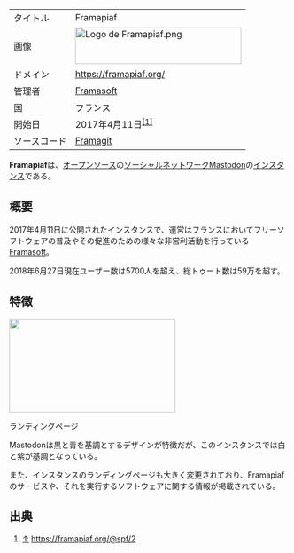 <div>

|              |                                                                                                                                                                     |
|--------------|---------------------------------------------------------------------------------------------------------------------------------------------------------------------|
| タイトル     | Framapiaf                                                                                                                                                           |
| 画像         | [<img src="/images/3/32/Logo_de_Framapiaf.png" width="300" height="66" alt="Logo de Framapiaf.png" />](/%E3%83%95%E3%82%A1%E3%82%A4%E3%83%AB:Logo_de_Framapiaf.png) |
| ドメイン     | <a href="https://framapiaf.org/" rel="nofollow">https://framapiaf.org/</a>                                                                                          |
| 管理者       | <a href="https://framapiaf.org/@Framasoft" rel="nofollow">Framasoft</a>                                                                                             |
| 国           | フランス                                                                                                                                                            |
| 開始日       | 2017年4月11日<sup>[\[1\]](#cite_note-1)</sup>                                                                                                                       |
| ソースコード | <a href="https://framagit.org/framasoft/framapiaf" rel="nofollow">Framagit</a>                                                                                      |

  
**Framapiaf**は、[オープンソース](/%E3%82%AA%E3%83%BC%E3%83%97%E3%83%B3%E3%82%BD%E3%83%BC%E3%82%B9 "オープンソース")の[ソーシャルネットワーク](/%E3%82%BD%E3%83%BC%E3%82%B7%E3%83%A3%E3%83%AB%E3%83%BB%E3%83%8D%E3%83%83%E3%83%88%E3%83%AF%E3%83%BC%E3%82%AD%E3%83%B3%E3%82%B0%E3%83%BB%E3%82%B5%E3%83%BC%E3%83%93%E3%82%B9 "ソーシャル・ネットワーキング・サービス")[Mastodon](/Mastodon "Mastodon")の[インスタンス](/%E3%82%A4%E3%83%B3%E3%82%B9%E3%82%BF%E3%83%B3%E3%82%B9 "インスタンス")である。

## 概要

2017年4月11日に公開されたインスタンスで、運営はフランスにおいてフリーソフトウェアの普及やその促進のための様々な非営利活動を行っている[Framasoft](https://ja.wikipedia.org/wiki/fr:Framasoft "w:fr:Framasoft")。

2018年6月27日現在ユーザー数は5700人を超え、総トゥート数は59万を超す。

## 特徴

<div>

<div>

[<img src="/images/thumb/7/79/Page_d%E2%80%99accueil_de_Framapiaf.png/300px-Page_d%E2%80%99accueil_de_Framapiaf.png" srcset="/images/thumb/7/79/Page_d%E2%80%99accueil_de_Framapiaf.png/450px-Page_d%E2%80%99accueil_de_Framapiaf.png 1.5x, /images/thumb/7/79/Page_d%E2%80%99accueil_de_Framapiaf.png/600px-Page_d%E2%80%99accueil_de_Framapiaf.png 2x" width="300" height="169" />](/%E3%83%95%E3%82%A1%E3%82%A4%E3%83%AB:Page_d%E2%80%99accueil_de_Framapiaf.png)

<div>

<div>

[](/%E3%83%95%E3%82%A1%E3%82%A4%E3%83%AB:Page_d%E2%80%99accueil_de_Framapiaf.png "拡大")

</div>

ランディングページ

</div>

</div>

</div>

Mastodonは黒と青を基調とするデザインが特徴だが、このインスタンスでは白と紫が基調となっている。

また、インスタンスのランディングページも大きく変更されており、Framapiafのサービスや、それを実行するソフトウェアに関する情報が掲載されている。

## 出典

<div>

1.  [↑](#cite_ref-1) <a href="https://framapiaf.org/@spf/2" rel="nofollow">https://framapiaf.org/@spf/2</a>

</div>

</div>
